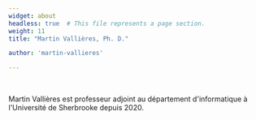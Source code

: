 ```yaml
---
widget: about
headless: true  # This file represents a page section.
weight: 11
title: "Martin Vallières, Ph. D."

author: 'martin-vallieres'

---
```

<br>

Martin Vallières est professeur adjoint au département d'informatique à l'Université de Sherbrooke depuis 2020.

<br>
